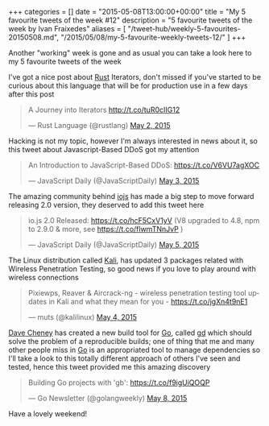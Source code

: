 +++
categories = []
date = "2015-05-08T13:00:00+00:00"
title = "My 5 favourite tweets of the week #12"
description = "5 favourite tweets of the week by Ivan Fraixedes"
aliases = [
  "/tweet-hub/weekly-5-favourites-20150508.md",
  "/2015/05/08/my-5-favourite-weekly-tweets-12/"
]
+++

Another "working" week is gone and as usual you can take a look here to my 5 favourite tweets of the week

I've got a nice post about <a href="http://www.rust-lang.org/" target="_blank">Rust</a> Iterators, don't missed if you've started to be curious about this language that will be for production use in a few days after this post

<blockquote class="twitter-tweet tw-align-center"><p lang="en" dir="ltr">A Journey into Iterators <a href="http://t.co/tuR0cIIG12">http://t.co/tuR0cIIG12</a></p>&mdash; Rust Language (@rustlang) <a href="https://twitter.com/rustlang/status/594624260599058434">May 2, 2015</a></blockquote>
<script async src="//platform.twitter.com/widgets.js" charset="utf-8"></script>


Hacking is not my topic, however I'm always interested in news about it, so this tweet about Javascript-Based DDoS got my attention

<blockquote class="twitter-tweet tw-align-center"><p lang="en" dir="ltr">An Introduction to JavaScript-Based DDoS: <a href="https://t.co/V6VU7agXOC">https://t.co/V6VU7agXOC</a></p>&mdash; JavaScript Daily (@JavaScriptDaily) <a href="https://twitter.com/JavaScriptDaily/status/594925681714143232">May 3, 2015</a></blockquote>
<script async src="//platform.twitter.com/widgets.js" charset="utf-8"></script>


The amazing community behind <a href="https://iojs.org/" target="_blank">iojs</a> has made a big step to move forward releasing 2.0 version, they deserved to add this tweet here

<blockquote class="twitter-tweet tw-align-center"><p lang="en" dir="ltr">io.js 2.0 Released: <a href="https://t.co/hcF5CxV1yV">https://t.co/hcF5CxV1yV</a> (V8 upgraded to 4.8, npm to 2.9.0 &amp; more, see <a href="https://t.co/flwmTNnJvP">https://t.co/flwmTNnJvP</a> )</p>&mdash; JavaScript Daily (@JavaScriptDaily) <a href="https://twitter.com/JavaScriptDaily/status/595575488371937281">May 5, 2015</a></blockquote>
<script async src="//platform.twitter.com/widgets.js" charset="utf-8"></script>


The Linux distribution called <a href="https://www.kali.org/" target="_blank">Kali</a>, has updated 3 packages related with Wireless Penetration Testing, so good news if you love to play around with wireless connections

<blockquote class="twitter-tweet tw-align-center"><p lang="en" dir="ltr">Pixiewps, Reaver &amp; Aircrack-ng - wireless penetration testing tool updates in Kali and what they mean for you  - <a href="https://t.co/jgXn4t9nE1">https://t.co/jgXn4t9nE1</a></p>&mdash; muts (@kalilinux) <a href="https://twitter.com/kalilinux/status/595217837792178176">May 4, 2015</a></blockquote>
<script async src="//platform.twitter.com/widgets.js" charset="utf-8"></script>


<a href="http://dave.cheney.net/" target="_blank">Dave Cheney</a> has created a new build tool for <a href="http://golang.org/" target="_blank">Go</a>, called <a href="http://getgb.io/" target="_blank">gd</a> which should solve the problem of a reproducible builds; one of thing that me and many other people miss in <a href="http://golang.org/" target="_blank">Go</a> is an appropriated tool to manage dependencies so I'll take a look to this totally different approach of others I've seen and tested, hence this tweet provided me this amazing discovery

<blockquote class="twitter-tweet tw-align-center"><p lang="en" dir="ltr">Building Go projects with &#39;gb&#39;: <a href="https://t.co/f9igUiQOQP">https://t.co/f9igUiQOQP</a></p>&mdash; Go Newsletter (@golangweekly) <a href="https://twitter.com/golangweekly/status/596654809404538880">May 8, 2015</a></blockquote>
<script async src="//platform.twitter.com/widgets.js" charset="utf-8"></script>



Have a lovely weekend!
